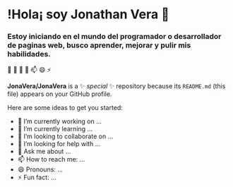 # !Hola¡ soy Jonathan Vera 👋
### Estoy iniciando en el mundo del programador o desarrollador de paginas web, busco aprender, mejorar y pulir mis habilidades.


🌱
  👯 
    🤔
      💬 
         📫
            😄 
                ⚡


**JonaVera/JonaVera** is a ✨ _special_ ✨ repository because its `README.md` (this file) appears on your GitHub profile.

Here are some ideas to get you started:

- 🔭 I’m currently working on ...
- 🌱 I’m currently learning ...
- 👯 I’m looking to collaborate on ...
- 🤔 I’m looking for help with ...
- 💬 Ask me about ...
- 📫 How to reach me: ...
- 😄 Pronouns: ...
- ⚡ Fun fact: ...
